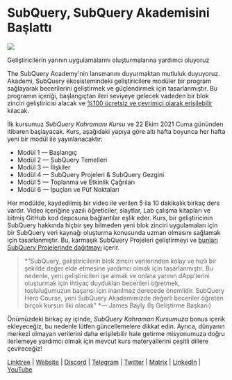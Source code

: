 # SubQuery, SubQuery Akademisini Başlattı

![](https://miro.medium.com/max/700/1*5zmCSCrmqL2gGE-BP_6rDQ.png)

Geliştiricilerin yarının uygulamalarını oluşturmalarına yardımcı oluyoruz

The SubQuery Academy'nin lansmanını duyurmaktan mutluluk duyuyoruz. Akademi, SubQuery ekosistemindeki geliştiricilere modüler bir program sağlayarak becerilerini geliştirmek ve güçlendirmek için tasarlanmıştır. Bu programın içeriği, başlangıçtan ileri seviyeye gelecek vadeden bir blok zinciri geliştiricisi alacak ve [%100 ücretsiz ve çevrimiçi olarak erişilebilir](https://doc.subquery.network/) kılacak.

İlk kursumuz  *SubQuery Kahramanı Kursu* ve 22 Ekim 2021 Cuma gününden itibaren başlayacak. Kurs, aşağıdaki yapıya göre altı hafta boyunca her hafta yeni bir modül ile yayınlanacaktır:

-   Modül 1 — Başlangıç
-   Modül 2 — SubQuery Temelleri
-   Modül 3 — İlişkiler
-   Modül 4 — SubQuery Projeleri & SubQuery Gezgini
-   Modül 5 — Toplanma ve Etkinlik Çağrıları
-   Modül 6 — İpuçları ve Püf Noktaları

Her modülde, kaydedilmiş bir video ile verilen 5 ila 10 dakikalık birkaç ders vardır. Video içeriğine yazılı öğreticiler, slaytlar, Lab çalışma kitapları ve bitmiş GitHub kod deposuna bağlantılar eşlik eder. Kurs, bir geliştiricinin SubQuery hakkında hiçbir şey bilmeden yeni blok zinciri uygulamaları için bir SubQuery veri kaynağı oluşturma konusunda uzman olmasını sağlamak için tasarlanmıştır. Bu, karmaşık SubQuery Projeleri geliştirmeyi ve [bunları SubQuery Projelerinde dağıtmayı](https://project.subquery.network/) içerir.
> *“SubQuery, geliştiricilerin blok zinciri verilerinden kolay ve hızlı bir şekilde değer elde etmesine yardımcı olmak için tasarlanmıştır. Bu nedenle, yeni geliştiricileri işe almak ve onlara yarının dApp'lerini oluşturmak için ihtiyaç duydukları becerileri öğretmek, topluluğumuzun başarısı için inanılmaz derecede önemlidir. SubQuery Hero Course, yeni SubQuery Akademimizde değerli beceriler öğreten birçok kursun ilki olacak” *— James Bayly (İş Geliştirme Başkanı)

Önümüzdeki birkaç ay içinde, *SubQuery Kahraman Kursumuza* bonus içerik ekleyeceğiz, bu nedenle lütfen güncellemelere dikkat edin. Ayrıca, dünyanın merkezi olmayan verilerini daha erişilebilir hale getirme misyonumuza doğru ilerlemeye yardımcı olmak için mevcut kurs materyallerini çeşitli dillere çevireceğiz!

[Linktree](https://linktr.ee/subquerynetwork)  |  [Website](https://subquery.network/)  |  [Discord](https://discord.com/invite/78zg8aBSMG)  |  [Telegram](https://t.me/subquerynetwork)  |  [Twitter](https://twitter.com/subquerynetwork)  |  [Matrix](https://matrix.to/#/#subquery:matrix.org)  |  [LinkedIn](https://www.linkedin.com/company/subquery)  |  [YouTube](https://www.youtube.com/channel/UCi1a6NUUjegcLHDFLr7CqLw)
